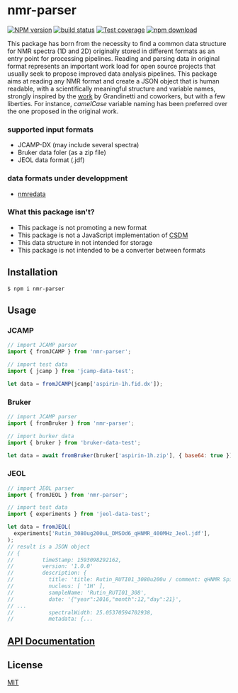 # nmr-parser

[![NPM version][npm-image]][npm-url]
[![build status][ci-image]][ci-url]
[![Test coverage][codecov-image]][codecov-url]
[![npm download][download-image]][download-url]

This package has born from the necessity to find a common data structure for NMR spectra (1D and 2D) originally stored in different formats as an entry point for processing pipelines. Reading and parsing data in original format represents an important work load for open source projects that usually seek to propose improved data analysis pipelines. This package aims at reading any NMR format and create a JSON object that is human readable, with a scientifically meaningful structure and variable names, strongly inspired by the [work](https://doi.org/10.1371/journal.pone.0225953) by Grandinetti and coworkers, but with a few liberties. For instance, _camelCase_ variable naming has been preferred over the one proposed in the original work.

### supported input formats

- JCAMP-DX (may include several spectra)
- Bruker data foler (as a zip file)
- JEOL data format (.jdf)

### data formats under developpment

- [nmredata](http://nmredata.org/)

### What this package isn't?

- This package is not promoting a new format
- This package is not a JavaScript implementation of [CSDM](https://doi.org/10.1371/journal.pone.0225953)
- This data structure in not intended for storage
- This package is not intended to be a converter between formats

## Installation

`$ npm i nmr-parser`

## Usage

### JCAMP

```js
// import JCAMP parser
import { fromJCAMP } from 'nmr-parser';

// import test data
import { jcamp } from 'jcamp-data-test';

let data = fromJCAMP(jcamp['aspirin-1h.fid.dx']);
```

### Bruker

```js
// import JCAMP parser
import { fromBruker } from 'nmr-parser';

// import burker data
import { bruker } from 'bruker-data-test';

let data = await fromBruker(bruker['aspirin-1h.zip'], { base64: true });
```

### JEOL

```js
// import JEOL parser
import { fromJEOL } from 'nmr-parser';

// import test data
import { experiments } from 'jeol-data-test';

let data = fromJEOL(
  experiments['Rutin_3080ug200uL_DMSOd6_qHNMR_400MHz_Jeol.jdf'],
);
// result is a JSON object
// {
//         timeStamp: 1593098292162,
//         version: '1.0.0'
//         description: {
//           title: 'title: Rutin_RUTI01_3080u200u / comment: qHNMR Spinning GARP Gated 13C Decoupled 20p 9pCntr 32K 90deg aq+d1=60s NS=128 / author:gfp / site: UIC ECZ400',
//           nucleus: [ '1H' ],
//           sampleName: 'Rutin_RUTI01_308',
//           date: '{"year":2016,"month":12,"day":21}',
// ...
//           spectralWidth: 25.05370594702938,
//           metadata: {...
```

## [API Documentation](https://cheminfo.github.io/nmr-parser/)

## License

[MIT](./LICENSE)

[npm-image]: https://img.shields.io/npm/v/nmr-parser.svg
[npm-url]: https://www.npmjs.com/package/nmr-parser
[ci-image]: https://github.com/cheminfo/nmr-parser/workflows/Node.js%20CI/badge.svg?branch=master
[ci-url]: https://github.com/cheminfo/nmr-parser/actions?query=workflow%3A%22Node.js+CI%22
[codecov-image]: https://img.shields.io/codecov/c/github/cheminfo/nmr-parser.svg
[codecov-url]: https://codecov.io/gh/cheminfo/nmr-parser
[download-image]: https://img.shields.io/npm/dm/nmr-parser.svg
[download-url]: https://www.npmjs.com/package/nmr-parser
